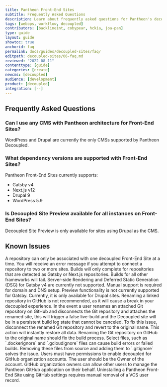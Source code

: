 ```yaml
---
title: Pantheon Front-End Sites
subtitle: Frequently Asked Questions
description: Learn about frequently asked questions for Pantheon's decoupled architecture using Front-End Sites.
tags: [webops, workflow, decoupled]
contributors: [backlineint, cobypear, hckia, joa-pan]
type: guide
layout: guide
showtoc: true
anchorid: faq
permalink: docs/guides/decoupled-sites/faq/
editpath: decoupled-sites/06-faq.md
reviewed: "2022-08-11"
contenttype: [guide]
categories: [create]
newcms: [decoupled]
audience: [development]
product: [decoupled]
integration: [--]
---
```



## Frequently Asked Questions

### Can I use any CMS with Pantheon architecture for Front-End Sites?

WordPress and Drupal are currently the only CMSs supported by Pantheon Decoupled. 


### What dependency versions are supported with Front-End Sites?

Pantheon Front-End Sites currently supports:

* Gatsby v4 
* Next.js v12
* Drupal 9
* WordPress 5.9


### Is Decoupled Site Preview available for all instances on Front-End Sites?

Decoupled Site Preview is only available for sites using Drupal as the CMS.


## Known Issues

<Accordion title="A repository can only be associated with one Front-End Site" id="repo-site" icon="info-sign">
A repository can only be associated with one decoupled Front-End Site at a time. You will receive an error message if you attempt to connect a repository to two or more sites.
</Accordion>

<Accordion title="Builds are only available for Gatsby and Next.js " id="terms-decoupled" icon="info-sign">
Builds will only complete for repositories that are detected as Gatsby or Next.js repositories. Builds for all other frameworks will fail.
</Accordion>

<Accordion title="Gatsby does not support SSR and DSG" id="ssr-gatsby" icon="info-sign">
Server-side Rendering and Deferred Static Generation (DSG) for Gatsby v4 are currently not supported. 
</Accordion>

<Accordion title="Manual support is required" id="support-manual" icon="info-sign">
Manual support is required for domain and DNS setup.
</Accordion>

<Accordion title="Preview functionality is not supported for Gatsby" id="preview" icon="info-sign">
Preview functionality is not currently supported for Gatsby. Currently, it is only available for Drupal sites.
</Accordion>

<Accordion title="Renaming a linked repository in GitHub will cause a break in your decoupled experience." id="rename-repo" icon="info-sign">
Renaming a linked repository in GitHub is not recommended, as it will cause a break in your decoupled experience. In the event a user renames an attached Git repository on GitHub and disconnects the Git repository and attaches the renamed site, this will trigger a false live-build and the Decoupled site will be in a persistent build log state that cannot be canceled. To fix this issue, disconnect the renamed Git repository and revert to the original name. This action will instantly restore all data. Renaming the Git repository on GitHub to the original name should fix the build process.
</Accordion>

<Accordion title="Select files can cause build errors" id="remove-files" icon="info-sign">
Select files, such as `.dockerignore` and `.gcloudignore` files can cause build errors or failed builds. Removing these files from source and adding them to `.gitignore` solves the issue.
</Accordion>

<Accordion title="Users must have permissions to enable decoupled for GitHub organization accounts." id="github-organization" icon="info-sign">
Users must have permissions to enable decoupled for GitHub organization accounts. The user should be the Owner of the account. GitHub organization owners can allow other users to manage the Pantheon GitHub application on their behalf. 
</Accordion>

<Accordion title="You must remove a VCS user record to uninstall a Front-End Site" id="uninstalling" icon="info-sign">
Uninstalling a Pantheon Front-End Site using GitHub settings requires manual removal of a VCS user record.
</Accordion>